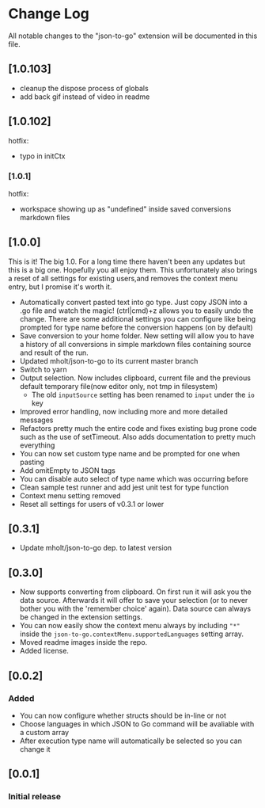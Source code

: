 # Change Log

All notable changes to the "json-to-go" extension will be documented in this file.

## [1.0.103]

- cleanup the dispose process of globals
- add back gif instead of video in readme

## [1.0.102]

hotfix:

- typo in initCtx

### [1.0.1]

hotfix:

- workspace showing up as "undefined" inside saved conversions markdown files

## [1.0.0]

This is it! The big 1.0. For a long time there haven't been any updates but this is a big one. Hopefully you all enjoy them. This unfortunately also brings a reset of all settings for existing users,and removes the context menu entry, but I promise it's worth it.

- Automatically convert pasted text into go type. Just copy JSON into a .go file and watch the magic! (ctrl|cmd)+z allows you to easily undo the change.
  There are some additional settings you can configure like being prompted for type name before the conversion happens (on by default)
- Save conversion to your home folder. New setting will allow you to have a history of all conversions in simple markdown files containing source and result of the run.
- Updated mholt/json-to-go to its current master branch
- Switch to yarn
- Output selection. Now includes clipboard, current file and the previous default temporary file(now editor only, not tmp in filesystem)
  - The old `inputSource` setting has been renamed to `input` under the `io` key
- Improved error handling, now including more and more detailed messages
- Refactors pretty much the entire code and fixes existing bug prone code such as the use of setTimeout. Also adds documentation to pretty much everything
- You can now set custom type name and be prompted for one when pasting
- Add omitEmpty to JSON tags
- You can disable auto select of type name which was occurring before
- Clean sample test runner and add jest unit test for type function
- Context menu setting removed
- Reset all settings for users of v0.3.1 or lower

## [0.3.1]

- Update mholt/json-to-go dep. to latest version

## [0.3.0]

- Now supports converting from clipboard. On first run it will ask you the data source.
  Afterwards it will offer to save your selection (or to never bother you with the 'remember choice' again).
  Data source can always be changed in the extension settings.
- You can now easily show the context menu always by including `"*"` inside the `json-to-go.contextMenu.supportedLanguages` setting array.
- Moved readme images inside the repo.
- Added license.

## [0.0.2]

### Added

- You can now configure whether structs should be in-line or not
- Choose languages in which JSON to Go command will be avaliable with a custom array
- After execution type name will automatically be selected so you can change it

## [0.0.1]

### Initial release
